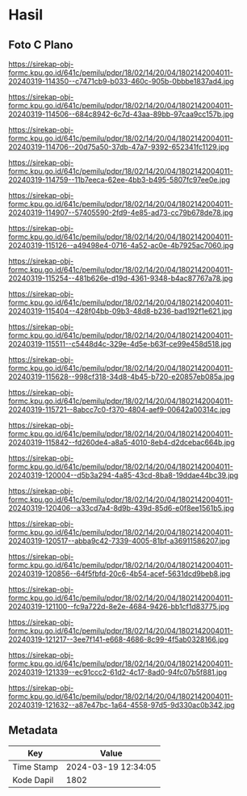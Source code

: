 # Hasil

## Foto C Plano

https://sirekap-obj-formc.kpu.go.id/641c/pemilu/pdpr/18/02/14/20/04/1802142004011-20240319-114350--c7471cb9-b033-460c-905b-0bbbe1837ad4.jpg

https://sirekap-obj-formc.kpu.go.id/641c/pemilu/pdpr/18/02/14/20/04/1802142004011-20240319-114506--684c8942-6c7d-43aa-89bb-97caa9cc157b.jpg

https://sirekap-obj-formc.kpu.go.id/641c/pemilu/pdpr/18/02/14/20/04/1802142004011-20240319-114706--20d75a50-37db-47a7-9392-652341fc1129.jpg

https://sirekap-obj-formc.kpu.go.id/641c/pemilu/pdpr/18/02/14/20/04/1802142004011-20240319-114759--11b7eeca-62ee-4bb3-b495-5807fc97ee0e.jpg

https://sirekap-obj-formc.kpu.go.id/641c/pemilu/pdpr/18/02/14/20/04/1802142004011-20240319-114907--57405590-2fd9-4e85-ad73-cc79b678de78.jpg

https://sirekap-obj-formc.kpu.go.id/641c/pemilu/pdpr/18/02/14/20/04/1802142004011-20240319-115126--a49498e4-0716-4a52-ac0e-4b7925ac7060.jpg

https://sirekap-obj-formc.kpu.go.id/641c/pemilu/pdpr/18/02/14/20/04/1802142004011-20240319-115254--481b626e-d19d-4361-9348-b4ac87767a78.jpg

https://sirekap-obj-formc.kpu.go.id/641c/pemilu/pdpr/18/02/14/20/04/1802142004011-20240319-115404--428f04bb-09b3-48d8-b236-bad192f1e621.jpg

https://sirekap-obj-formc.kpu.go.id/641c/pemilu/pdpr/18/02/14/20/04/1802142004011-20240319-115511--c5448d4c-329e-4d5e-b63f-ce99e458d518.jpg

https://sirekap-obj-formc.kpu.go.id/641c/pemilu/pdpr/18/02/14/20/04/1802142004011-20240319-115628--998cf318-34d8-4b45-b720-e20857eb085a.jpg

https://sirekap-obj-formc.kpu.go.id/641c/pemilu/pdpr/18/02/14/20/04/1802142004011-20240319-115721--8abcc7c0-f370-4804-aef9-00642a00314c.jpg

https://sirekap-obj-formc.kpu.go.id/641c/pemilu/pdpr/18/02/14/20/04/1802142004011-20240319-115842--fd260de4-a8a5-4010-8eb4-d2dcebac664b.jpg

https://sirekap-obj-formc.kpu.go.id/641c/pemilu/pdpr/18/02/14/20/04/1802142004011-20240319-120004--d5b3a294-4a85-43cd-8ba8-19ddae44bc39.jpg

https://sirekap-obj-formc.kpu.go.id/641c/pemilu/pdpr/18/02/14/20/04/1802142004011-20240319-120406--a33cd7a4-8d9b-439d-85d6-e0f8ee1561b5.jpg

https://sirekap-obj-formc.kpu.go.id/641c/pemilu/pdpr/18/02/14/20/04/1802142004011-20240319-120517--abba9c42-7339-4005-81bf-a36911586207.jpg

https://sirekap-obj-formc.kpu.go.id/641c/pemilu/pdpr/18/02/14/20/04/1802142004011-20240319-120856--64f5fbfd-20c6-4b54-acef-5631dcd9beb8.jpg

https://sirekap-obj-formc.kpu.go.id/641c/pemilu/pdpr/18/02/14/20/04/1802142004011-20240319-121100--fc9a722d-8e2e-4684-9426-bb1cf1d83775.jpg

https://sirekap-obj-formc.kpu.go.id/641c/pemilu/pdpr/18/02/14/20/04/1802142004011-20240319-121217--3ee7f141-e668-4686-8c99-4f5ab0328166.jpg

https://sirekap-obj-formc.kpu.go.id/641c/pemilu/pdpr/18/02/14/20/04/1802142004011-20240319-121339--ec91ccc2-61d2-4c17-8ad0-94fc07b5f881.jpg

https://sirekap-obj-formc.kpu.go.id/641c/pemilu/pdpr/18/02/14/20/04/1802142004011-20240319-121632--a87e47bc-1a64-4558-97d5-9d330ac0b342.jpg


## Metadata

| Key        | Value               |
| ---------- | ------------------- |
| Time Stamp | 2024-03-19 12:34:05 |
| Kode Dapil | 1802                |



